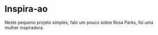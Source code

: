 # Inspira-ao
Neste pequeno projeto simples, falo um pouco sobre Rosa Parks, foi uma mulher inspiradora. 
